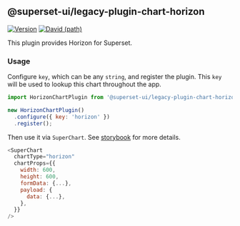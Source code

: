 ## @superset-ui/legacy-plugin-chart-horizon

[![Version](https://img.shields.io/npm/v/@superset-ui/legacy-plugin-chart-horizon.svg?style=flat-square)](https://img.shields.io/npm/v/@superset-ui/legacy-plugin-chart-horizon.svg?style=flat-square)
[![David (path)](https://img.shields.io/david/apache-superset/superset-ui.svg?path=packages%2Fsuperset-ui-legacy-plugin-chart-horizon&style=flat-square)](https://david-dm.org/apache-superset/superset-ui?path=packages/superset-ui-legacy-plugin-chart-horizon)

This plugin provides Horizon for Superset.

### Usage

Configure `key`, which can be any `string`, and register the plugin. This `key` will be used to lookup this chart throughout the app.

```js
import HorizonChartPlugin from '@superset-ui/legacy-plugin-chart-horizon';

new HorizonChartPlugin()
  .configure({ key: 'horizon' })
  .register();
```

Then use it via `SuperChart`. See [storybook](https://apache-superset.github.io/superset-ui-legacy/?selectedKind=plugin-chart-horizon) for more details.

```js
<SuperChart
  chartType="horizon"
  chartProps={{
    width: 600,
    height: 600,
    formData: {...},
    payload: {
      data: {...},
    },
  }}
/>
```